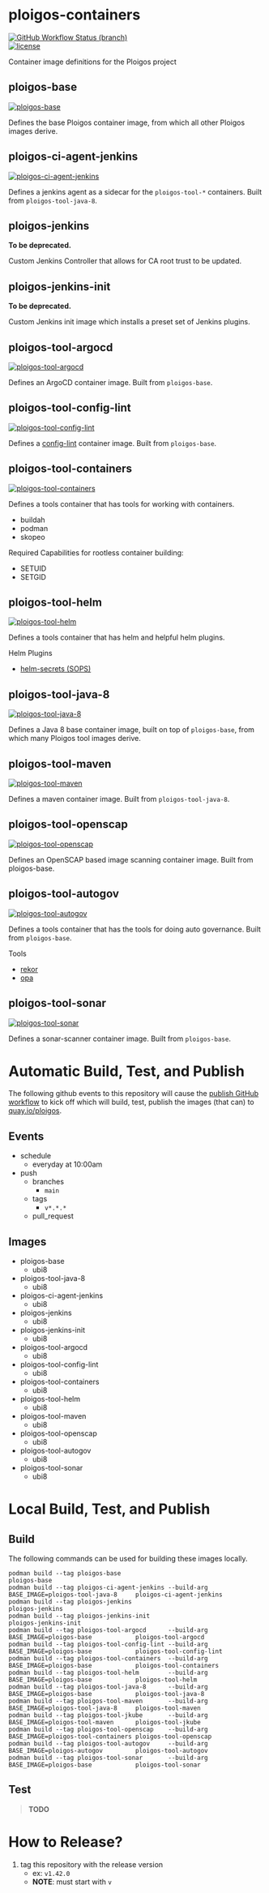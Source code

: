 # ploigos-containers
[![GitHub Workflow Status (branch)](https://img.shields.io/github/workflow/status/ploigos/ploigos-containers/publish/main?label=publish%3A%20edge&logo=github-actions)](https://github.com/ploigos/ploigos-containers/actions?query=workflow%3Apublish+branch%3Amain)
<br />
[![license](https://img.shields.io/github/license/ploigos/ploigos-containers)](LICENSE)

Container image definitions for the Ploigos project

## ploigos-base
[![ploigos-base](https://img.shields.io/badge/quay.io-ploigos--base-lightgrey?logo=open-containers-initiative)](https://quay.io/repository/ploigos/ploigos-base)

Defines the base Ploigos container image, from which all other Ploigos images derive.

## ploigos-ci-agent-jenkins
[![ploigos-ci-agent-jenkins](https://img.shields.io/badge/quay.io-ploigos--ci--agent--jenkins-lightgrey?logo=open-containers-initiative)](https://quay.io/repository/ploigos/ploigos-ci-agent-jenkins)

Defines a jenkins agent as a sidecar for the `ploigos-tool-*` containers. Built from `ploigos-tool-java-8`.

## ploigos-jenkins
**To be deprecated.**

Custom Jenkins Controller that allows for CA root trust to be updated.

## ploigos-jenkins-init
**To be deprecated.**

Custom Jenkins init image which installs a preset set of Jenkins plugins.

## ploigos-tool-argocd
[![ploigos-tool-argocd](https://img.shields.io/badge/quay.io-ploigos--tool--argocd-lightgrey?logo=open-containers-initiative)](https://quay.io/repository/ploigos/ploigos-tool-argocd)

Defines an ArgoCD container image. Built from `ploigos-base`.

## ploigos-tool-config-lint
[![ploigos-tool-config-lint](https://img.shields.io/badge/quay.io-ploigos--tool--config--lint-lightgrey?logo=open-containers-initiative)](https://quay.io/repository/ploigos/ploigos-tool-config-lint)

Defines a [config-lint](https://github.com/stelligent/config-lint) container image. Built from `ploigos-base`.

## ploigos-tool-containers
[![ploigos-tool-containers](https://img.shields.io/badge/quay.io-ploigos--tool--containers-lightgrey?logo=open-containers-initiative)](https://quay.io/repository/ploigos/ploigos-tool-containers)

Defines a tools container that has tools for working with containers.
* buildah
* podman
* skopeo

Required Capabilities for rootless container building:
* SETUID
* SETGID

## ploigos-tool-helm
[![ploigos-tool-helm](https://img.shields.io/badge/quay.io-ploigos--tool--helm-lightgrey?logo=open-containers-initiative)](https://quay.io/repository/ploigos/ploigos-tool-helm)

Defines a tools container that has helm and helpful helm plugins.

Helm Plugins
* [helm-secrets (SOPS)](https://github.com/zendesk/helm-secrets)

## ploigos-tool-java-8
[![ploigos-tool-java-8](https://img.shields.io/badge/quay.io-ploigos--tool--java--8-lightgrey?logo=open-containers-initiative)](https://quay.io/repository/ploigos/ploigos-tool-java-8)

Defines a Java 8 base container image, built on top of `ploigos-base`, from which many Ploigos tool images derive.

## ploigos-tool-maven
[![ploigos-tool-maven](https://img.shields.io/badge/quay.io-ploigos--tool--maven-lightgrey?logo=open-containers-initiative)](https://quay.io/repository/ploigos/ploigos-tool-maven)

Defines a maven container image. Built from `ploigos-tool-java-8`.

## ploigos-tool-openscap
[![ploigos-tool-openscap](https://img.shields.io/badge/quay.io-ploigos--tool--openscap-lightgrey?logo=open-containers-initiative)](https://quay.io/repository/ploigos/ploigos-tool-openscap)

Defines an OpenSCAP based image scanning container image. Built from ploigos-base.

## ploigos-tool-autogov
[![ploigos-tool-autogov](https://img.shields.io/badge/quay.io-ploigos--tool--autogov-lightgrey?logo=open-containers-initiative)](https://quay.io/repository/ploigos/ploigos-tool-autogov)

Defines a tools container that has the tools for doing auto governance. Built from `ploigos-base`.

Tools
* [rekor](https://github.com/sigstore/rekor)
* [opa](https://github.com/open-policy-agent)

## ploigos-tool-sonar
[![ploigos-tool-sonar](https://img.shields.io/badge/quay.io-ploigos--tool--sonar-lightgrey?logo=open-containers-initiative)](https://quay.io/repository/ploigos/ploigos-tool-sonar)

Defines a sonar-scanner container image. Built from `ploigos-base`.

# Automatic Build, Test, and Publish

The following github events to this repository will cause the
[publish GitHub workflow](https://github.com/rhtconsulting/ploigos-containers/actions?query=workflow%3Apublish)
to kick off which will build, test, publish the images (that can) to [quay.io/ploigos](https://quay.io/organization/ploigos).

## Events
* schedule
  - everyday at 10:00am
* push
  - branches
    * `main`
  - tags
    * `v*.*.*`
  - pull_request

## Images

* ploigos-base
  * ubi8
* ploigos-tool-java-8
  * ubi8
* ploigos-ci-agent-jenkins
  * ubi8
* ploigos-jenkins
  * ubi8
* ploigos-jenkins-init
  * ubi8
* ploigos-tool-argocd
  * ubi8
* ploigos-tool-config-lint
  * ubi8
* ploigos-tool-containers
  * ubi8
* ploigos-tool-helm
  * ubi8
* ploigos-tool-maven
  * ubi8
* ploigos-tool-openscap
  * ubi8
* ploigos-tool-autogov
  * ubi8
* ploigos-tool-sonar
  * ubi8
# Local Build, Test, and Publish

## Build

The following commands can be used for building these images locally.

```
podman build --tag ploigos-base                                                            ploigos-base
podman build --tag ploigos-ci-agent-jenkins --build-arg BASE_IMAGE=ploigos-tool-java-8     ploigos-ci-agent-jenkins
podman build --tag ploigos-jenkins                                                         ploigos-jenkins
podman build --tag ploigos-jenkins-init                                                    ploigos-jenkins-init
podman build --tag ploigos-tool-argocd      --build-arg BASE_IMAGE=ploigos-base            ploigos-tool-argocd
podman build --tag ploigos-tool-config-lint --build-arg BASE_IMAGE=ploigos-base            ploigos-tool-config-lint
podman build --tag ploigos-tool-containers  --build-arg BASE_IMAGE=ploigos-base            ploigos-tool-containers
podman build --tag ploigos-tool-helm        --build-arg BASE_IMAGE=ploigos-base            ploigos-tool-helm
podman build --tag ploigos-tool-java-8      --build-arg BASE_IMAGE=ploigos-base            ploigos-tool-java-8
podman build --tag ploigos-tool-maven       --build-arg BASE_IMAGE=ploigos-tool-java-8     ploigos-tool-maven
podman build --tag ploigos-tool-jkube       --build-arg BASE_IMAGE=ploigos-tool-maven      ploigos-tool-jkube
podman build --tag ploigos-tool-openscap    --build-arg BASE_IMAGE=ploigos-tool-containers ploigos-tool-openscap
podman build --tag ploigos-tool-autogov     --build-arg BASE_IMAGE=ploigos-autogov         ploigos-tool-autogov
podman build --tag ploigos-tool-sonar       --build-arg BASE_IMAGE=ploigos-base            ploigos-tool-sonar
```

## Test

> **TODO**
# How to Release?

1. tag this repository with the release version
   * ex: `v1.42.0`
   * __NOTE__: must start with `v`
